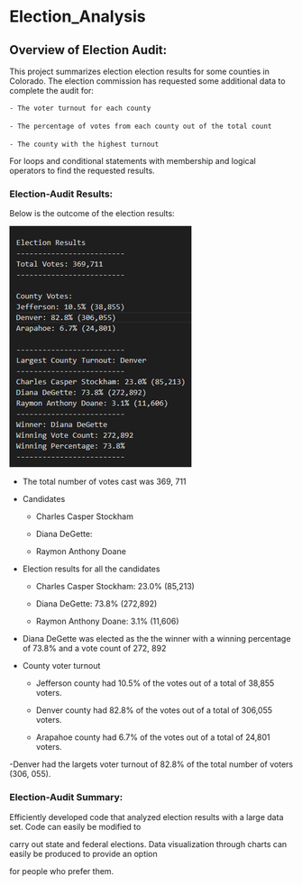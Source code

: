 # Election_Analysis

## Overview of Election Audit: 

This project summarizes election election results for some counties in Colorado. The election commission has requested some additional data to complete the audit for:
 
	- The voter turnout for each county

	- The percentage of votes from each county out of the total count 

	- The county with the highest turnout

For loops and conditional statements with membership and logical operators to find the requested results. 
 

### Election-Audit Results: 

Below is the outcome of the election results:

![Election Results Breakdown](Election_Results.png)

- The total number of votes cast was 369, 711

- Candidates 

	- Charles Casper Stockham

	- Diana DeGette: 

	- Raymon Anthony Doane

- Election results for all the candidates

	- Charles Casper Stockham: 23.0% (85,213)

	- Diana DeGette: 73.8% (272,892)

	- Raymon Anthony Doane: 3.1% (11,606)

- Diana DeGette was elected as the the winner with a winning percentage of 73.8% and a vote count of 272, 892

- County voter turnout

	- Jefferson county had 10.5% of the votes out of a total of 38,855 voters.

	- Denver county had  82.8% of the votes out of a total of 306,055 voters.

	- Arapahoe county had 6.7% of the votes out of a total of  24,801 voters.

-Denver had the largets voter turnout of  82.8% of the total number of voters (306, 055).


### Election-Audit Summary: 

Efficiently developed code that analyzed election results with a large data set. Code can easily be modified to 

carry out state and federal elections. Data visualization through charts can easily be produced to provide an option
 
for people who prefer them.
